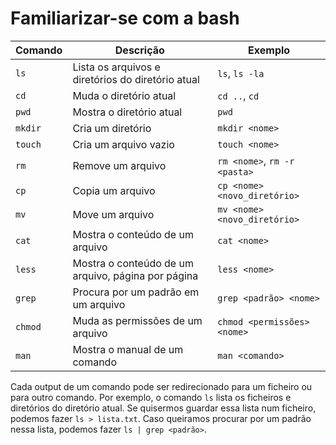 # Familiarizar-se com a bash

| Comando | Descrição                                          | Exemplo                      |
|---------|----------------------------------------------------|------------------------------|
| `ls`    | Lista os arquivos e diretórios do diretório atual  | `ls`, `ls -la`               |
| `cd`    | Muda o diretório atual                             | `cd ..`, `cd`                |
| `pwd`   | Mostra o diretório atual                           | `pwd`                        |
| `mkdir` | Cria um diretório                                  | `mkdir <nome>`               |
| `touch` | Cria um arquivo vazio                              | `touch <nome>`               |
| `rm`    | Remove um arquivo                                  | `rm <nome>`, `rm -r <pasta>` |
| `cp`    | Copia um arquivo                                   | `cp <nome> <novo_diretório>` |
| `mv`    | Move um arquivo                                    | `mv <nome> <novo_diretório>` |
| `cat`   | Mostra o conteúdo de um arquivo                    | `cat <nome>`                 |
| `less`  | Mostra o conteúdo de um arquivo, página por página | `less <nome>`                |
| `grep`  | Procura por um padrão em um arquivo                | `grep <padrão> <nome>`       |
| `chmod` | Muda as permissões de um arquivo                   | `chmod <permissões> <nome>`  |
| `man`   | Mostra o manual de um comando                      | `man <comando>`              |

Cada output de um comando pode ser redirecionado para um ficheiro ou para outro comando. Por exemplo, o comando `ls` lista os ficheiros e diretórios do diretório atual. Se quisermos guardar essa lista num ficheiro, podemos fazer `ls > lista.txt`. Caso queiramos procurar por um padrão nessa lista, podemos fazer `ls | grep <padrão>`.
